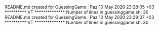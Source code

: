 README.md created for  GuessingGame :  Paz 10 May 2020 23:28:05 +03
********** VT  **************
Number of lines in guessinggame.sh: 30
README.md created for  GuessingGame :  Paz 10 May 2020 23:29:37 +03
********** VT  **************
Number of lines in guessinggame.sh: 30
